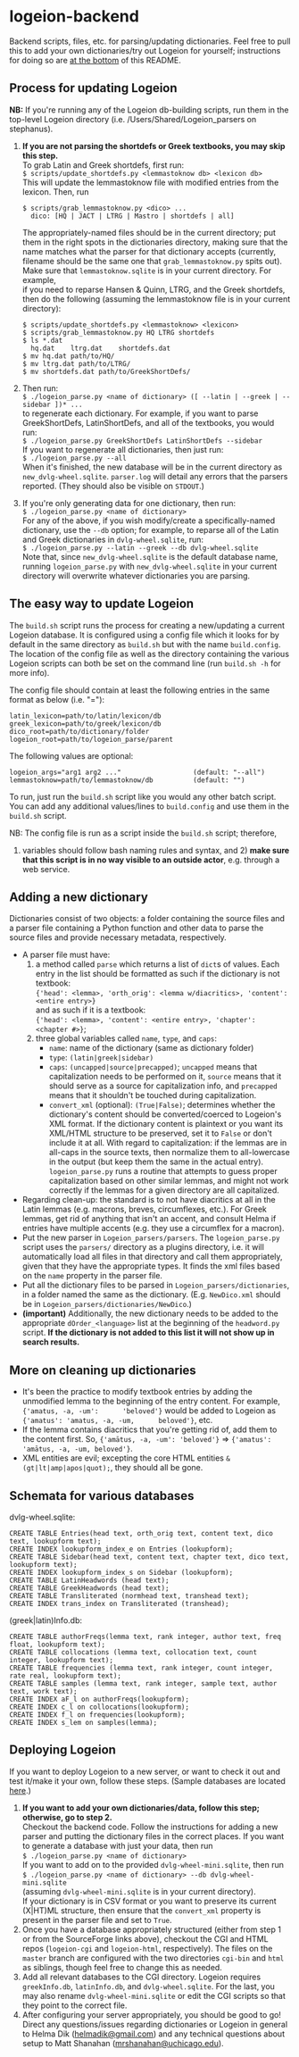 logeion-backend
===============

Backend scripts, files, etc. for parsing/updating dictionaries. Feel free to pull this to
add your own dictionaries/try out Logeion for yourself; instructions for doing so are
<a href="#deploying-logeion">at the bottom</a> of this README.


Process for updating Logeion
----------------------------

**NB:** If you're running any of the Logeion db-building scripts, run them in the top-level
Logeion directory (i.e. /Users/Shared/Logeion_parsers on stephanus).

1.  **If you are not parsing the shortdefs or Greek textbooks, you may skip this step.**  
    To grab Latin and Greek shortdefs, first run:  
        `$ scripts/update_shortdefs.py <lemmastoknow db> <lexicon db>`  
    This will update the lemmastoknow file with modified entries from the lexicon. Then, run  

        $ scripts/grab_lemmastoknow.py <dico> ...
          dico: [HQ | JACT | LTRG | Mastro | shortdefs | all]  

    The appropriately-named files should be in the current directory; put them in the right
    spots in the dictionaries directory, making sure that the name matches what the parser
    for that dictionary accepts (currently, filename should be the same one that `grab_lemmastoknow.py`
    spits out). Make sure that `lemmastoknow.sqlite` is in your current directory. For example,  
    if you need to reparse Hansen & Quinn, LTRG, and the Greek shortdefs, then do the following
    (assuming the lemmastoknow file is in your current directory):  
    
        $ scripts/update_shortdefs.py <lemmastoknow> <lexicon>
        $ scripts/grab_lemmastoknow.py HQ LTRG shortdefs
        $ ls *.dat
          hq.dat    ltrg.dat    shortdefs.dat
        $ mv hq.dat path/to/HQ/
        $ mv ltrg.dat path/to/LTRG/
        $ mv shortdefs.dat path/to/GreekShortDefs/
    
2.  Then run:  
        `$ ./logeion_parse.py <name of dictionary> ([ --latin | --greek | --sidebar ])* ...`  
    to regenerate each dictionary. For example, if you want to parse GreekShortDefs, LatinShortDefs,
    and all of the textbooks, you would run:  
        `$ ./logeion_parse.py GreekShortDefs LatinShortDefs --sidebar`  
    If you want to regenerate all dictionaries, then just run:  
        `$ ./logeion_parse.py --all`  
    When it's finished, the new database will be in the current directory as `new_dvlg-wheel.sqlite`.
    `parser.log` will detail any errors that the parsers reported. (They should also be visible on `STDOUT`.)
3.  If you're only generating data for one dictionary, then run:  
        `$ ./logeion_parse.py <name of dictionary>`  
    For any of the above, if you wish modify/create a specifically-named dictionary, use the
    `--db` option; for example, to reparse all of the Latin and Greek dictionaries in `dvlg-wheel.sqlite`,
    run:  
        `$ ./logeion_parse.py --latin --greek --db dvlg-wheel.sqlite`  
    Note that, since `new_dvlg-wheel.sqlite` is the default database name, running `logeion_parse.py` with
    `new_dvlg-wheel.sqlite` in your current directory will overwrite whatever dictionaries you are parsing.


The easy way to update Logeion
------------------------------

The `build.sh` script runs the process for creating a new/updating a current Logeion database.
It is configured using a config file which it looks for by default in the same directory as
`build.sh` but with the name `build.config`. The location of the config file as well as the
directory containing the various Logeion scripts can both be set on the command line (run
`build.sh -h` for more info).

The config file should contain at least the following entries in the same format as below
(i.e. "<variable>=<value>"):

    latin_lexicon=path/to/latin/lexicon/db
    greek_lexicon=path/to/greek/lexicon/db
    dico_root=path/to/dictionary/folder
    logeion_root=path/to/logeion_parse/parent

The following values are optional:

    logeion_args="arg1 arg2 ..."                  (default: "--all")
    lemmastoknow=path/to/lemmastoknow/db          (default: "")

To run, just run the `build.sh` script like you would any other batch script.
You can add any additional values/lines to `build.config` and use them in the `build.sh` script.

NB: The config file is run as a script inside the `build.sh` script; therefore,
1) variables should follow bash naming rules and syntax, and 2) **make sure that this script
is in no way visible to an outside actor**, e.g. through a web service.


Adding a new dictionary
-----------------------

Dictionaries consist of two objects: a folder containing the source files and a parser file containing a
Python function and other data to parse the source files and provide necessary metadata, respectively.

*   A parser file must have:  
    1.  a method called `parse` which returns a list of `dict`s of values. Each entry in the list should
        be formatted as such if the dictionary is not textbook:  
            `{'head': <lemma>, 'orth_orig': <lemma w/diacritics>, 'content': <entire entry>}`  
        and as such if it is a textbook:  
            `{'head': <lemma>, 'content': <entire entry>, 'chapter': <chapter #>}`;
    2.  three global variables called `name`, `type`, and `caps`:
        *   `name`: name of the dictionary (same as dictionary folder)
        *   `type`: `(latin|greek|sidebar)`
        *   `caps`: `(uncapped|source|precapped)`; `uncapped` means that capitalization needs to
            be performed on it, `source` means that it should serve as a source for capitalization info,
            and `precapped` means that it shouldn't be touched during capitalization.
        *   `convert_xml` (optional): `(True|False)`; determines whether the dictionary's content
            should be converted/coerced to Logeion's XML format. If the dictionary content is plaintext
            or you want its XML/HTML structure to be preserved, set it to `False` or don't include it
            at all.
    With regard to capitalization: if the lemmas are in all-caps in the source texts, then normalize
    them to all-lowercase in the output (but keep them the same in the actual entry). `logeion_parse.py`
    runs a routine that attempts to guess proper capitalization based on other similar lemmas, and might
    not work correctly if the lemmas for a given directory are all capitalized.
*   Regarding clean-up: the standard is to not have diacritics at all in the Latin
    lemmas (e.g. macrons, breves, circumflexes, etc.).  For Greek lemmas, get rid of
    anything that isn't an accent, and consult Helma if entries have multiple accents
    (e.g. they use a circumflex for a macron).
*   Put the new parser in `Logeion_parsers/parsers`. The `logeion_parse.py` script uses the
    `parsers/` directory as a plugins directory, i.e. it will automatically load all files in
    that directory and call them appropriately, given that they have the appropriate types.
    It finds the xml files based on the `name` property in the parser file.
*   Put all the dictionary files to be parsed in `Logeion_parsers/dictionaries`, in a folder
    named the same as the dictionary. (E.g. `NewDico.xml` should be in `Logeion_parsers/dictionaries/NewDico`.)
*   **(important)** Additionally, the new dictionary needs to be added to the appropriate `dOrder_<language>`
    list at the beginning of the `headword.py` script. **If the dictionary is not added to this list it will
    not show up in search results.**
   

More on cleaning up dictionaries
-------------------------
*   It's been the practice to modify textbook entries by adding the unmodified lemma to
    the beginning of the entry content.  For example, `{'amatus, -a, -um':      'beloved'}`
    would be added to Logeion as `{'amatus': 'amatus, -a, -um,      beloved'}`, etc.
*   If the lemma contains diacritics that you're getting rid of, add them to the content
    first.  So, `{'amātus, -a, -um': 'beloved'}` => `{'amatus': 'amātus, -a, -um, beloved'}`.
*   XML entities are evil; excepting the core HTML entities `&(gt|lt|amp|apos|quot);`, they should
    all be gone.


Schemata for various databases
------------------------------
dvlg-wheel.sqlite:  

    CREATE TABLE Entries(head text, orth_orig text, content text, dico text, lookupform text);
    CREATE INDEX lookupform_index_e on Entries (lookupform);
    CREATE TABLE Sidebar(head text, content text, chapter text, dico text, lookupform text);
    CREATE INDEX lookupform_index_s on Sidebar (lookupform);
    CREATE TABLE LatinHeadwords (head text);
    CREATE TABLE GreekHeadwords (head text);
    CREATE TABLE Transliterated (normhead text, transhead text);
    CREATE INDEX trans_index on Transliterated (transhead);

(greek|latin)Info.db:

    CREATE TABLE authorFreqs(lemma text, rank integer, author text, freq float, lookupform text);
    CREATE TABLE collocations (lemma text, collocation text, count integer, lookupform text);
    CREATE TABLE frequencies (lemma text, rank integer, count integer, rate real, lookupform text);
    CREATE TABLE samples (lemma text, rank integer, sample text, author text, work text);
    CREATE INDEX aF_l on authorFreqs(lookupform);
    CREATE INDEX c_l on collocations(lookupform);
    CREATE INDEX f_l on frequencies(lookupform);
    CREATE INDEX s_lem on samples(lemma);


Deploying Logeion
-----------------

If you want to deploy Logeion to a new server, or want to check it out and test it/make it your own,
follow these steps. (Sample databases are located
<a href="https://sourceforge.net/p/logeion/files/?source=navbar">here</a>.)

1.  **If you want to add your own dictionaries/data, follow this step; otherwise, go to step 2.**  
    Checkout the backend code. Follow the instructions for adding a new parser and putting the
    dictionary files in the correct places. If you want to generate a database with just your
    data, then run  
        `$ ./logeion_parse.py <name of dictionary>`  
    If you want to add on to the provided `dvlg-wheel-mini.sqlite`, then run  
        `$ ./logeion_parse.py <name of dictionary> --db dvlg-wheel-mini.sqlite`  
    (assuming `dvlg-wheel-mini.sqlite` is in your current directory).  
    If your dictionary is in CSV format or you want to preserve its current (X|HT)ML structure, then
    ensure that the `convert_xml` property is present in the parser file and set to `True`.
2.  Once you have a database appropriately structured (either from step 1 or from the SourceForge links
    above), checkout the CGI and HTML repos (`logeion-cgi` and `logeion-html`, respectively). The files
    on the `master` branch are configured with the two directories `cgi-bin` and `html` as siblings, though feel
    free to change this as needed.
3.  Add all relevant databases to the CGI directory. Logeion requires `greekInfo.db`, `latinInfo.db`, and
    `dvlg-wheel.sqlite`. For the last, you may also rename `dvlg-wheel-mini.sqlite` or edit
    the CGI scripts so that they point to the correct file.
4.  After configuring your server appropriately, you should be good to go! Direct any questions/issues regarding
    dictionaries or Logeion in general to Helma Dik (helmadik@gmail.com) and any technical
    questions about setup to Matt Shanahan (mrshanahan@uchicago.edu).
